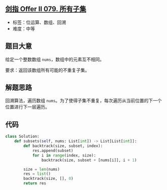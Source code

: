 ## [剑指 Offer II 079. 所有子集](https://leetcode-cn.com/problems/TVdhkn/)

- 标签：位运算、数组、回溯
- 难度：中等

## 题目大意

给定一个整数数组 `nums`，数组中的元素互不相同。

要求：返回该数组所有可能的不重复子集。

## 解题思路

回溯算法，遍历数组 `nums`。为了使得子集不重复，每次遍历从当前位置的下一个位置进行下一层遍历。

## 代码

```Python
class Solution:
    def subsets(self, nums: List[int]) -> List[List[int]]:
        def backtrack(size, subset, index):
            res.append(subset)
            for i in range(index, size):
                backtrack(size, subset + [nums[i]], i + 1)

        size = len(nums)
        res = list()
        backtrack(size, [], 0)
        return res
```

